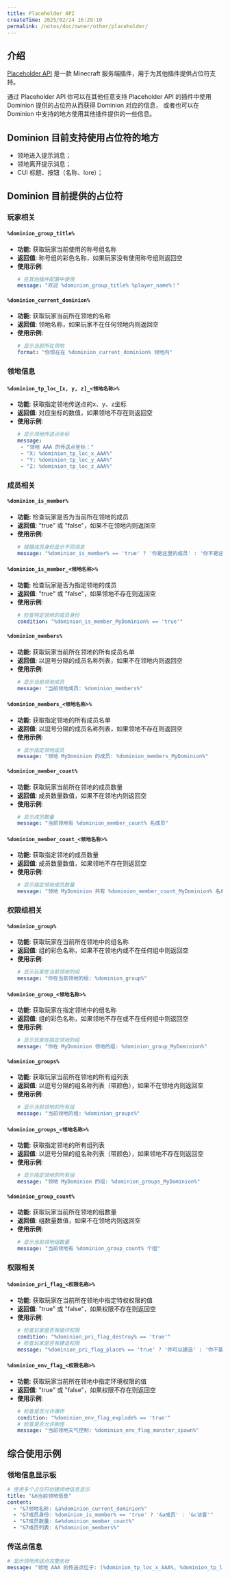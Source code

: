 ```yaml
---
title: Placeholder API
createTime: 2025/02/24 16:29:10
permalink: /notes/doc/owner/other/placeholder/
---
```


## 介绍

[Placeholder API](https://wiki.placeholderapi.com/) 是一款 Minecraft 服务端插件，用于为其他插件提供占位符支持。

通过 Placeholder API 你可以在其他任意支持 Placeholder API 的插件中使用 Dominion 提供的占位符从而获得 Dominion 对应的信息，
或者也可以在 Dominion 中支持的地方使用其他插件提供的一些信息。

## Dominion 目前支持使用占位符的地方

- 领地进入提示消息；
- 领地离开提示消息；
- CUI 标题、按钮（名称、lore）；

## Dominion 目前提供的占位符

### 玩家相关

#### `%dominion_group_title%`

- **功能**: 获取玩家当前使用的称号组名称
- **返回值**: 称号组的彩色名称，如果玩家没有使用称号组则返回空
- **使用示例**:
  ```yaml
  # 在其他插件配置中使用
  message: "欢迎 %dominion_group_title% %player_name%！"
  ```

#### `%dominion_current_dominion%`

- **功能**: 获取玩家当前所在领地的名称
- **返回值**: 领地名称，如果玩家不在任何领地内则返回空
- **使用示例**:
  ```yaml
  # 显示当前所在领地
  format: "你现在在 %dominion_current_dominion% 领地内"
  ```

### 领地信息

#### `%dominion_tp_loc_[x, y, z]_<领地名称>%`

- **功能**: 获取指定领地传送点的x、y、z坐标
- **返回值**: 对应坐标的数值，如果领地不存在则返回空
- **使用示例**:
  ```yaml
  # 显示领地传送点坐标
  message:
   - "领地 AAA 的传送点坐标："
   - "X: %dominion_tp_loc_x_AAA%"
   - "Y: %dominion_tp_loc_y_AAA%"
   - "Z: %dominion_tp_loc_z_AAA%"
  ```

### 成员相关

#### `%dominion_is_member%`

- **功能**: 检查玩家是否为当前所在领地的成员
- **返回值**: "true" 或 "false"，如果不在领地内则返回空
- **使用示例**:
  ```yaml
  # 根据成员身份显示不同消息
  message: "%dominion_is_member% == 'true' ? '你是这里的成员' : '你不是这里的成员'"
  ```

#### `%dominion_is_member_<领地名称>%`

- **功能**: 检查玩家是否为指定领地的成员
- **返回值**: "true" 或 "false"，如果领地不存在则返回空
- **使用示例**:
  ```yaml
  # 检查特定领地的成员身份
  condition: "%dominion_is_member_MyDominion% == 'true'"
  ```

#### `%dominion_members%`

- **功能**: 获取玩家当前所在领地的所有成员名单
- **返回值**: 以逗号分隔的成员名称列表，如果不在领地内则返回空
- **使用示例**:
  ```yaml
  # 显示当前领地成员
  message: "当前领地成员: %dominion_members%"
  ```

#### `%dominion_members_<领地名称>%`

- **功能**: 获取指定领地的所有成员名单
- **返回值**: 以逗号分隔的成员名称列表，如果领地不存在则返回空
- **使用示例**:
  ```yaml
  # 显示指定领地成员
  message: "领地 MyDominion 的成员: %dominion_members_MyDominion%"
  ```

#### `%dominion_member_count%`

- **功能**: 获取玩家当前所在领地的成员数量
- **返回值**: 成员数量数值，如果不在领地内则返回空
- **使用示例**:
  ```yaml
  # 显示成员数量
  message: "当前领地有 %dominion_member_count% 名成员"
  ```

#### `%dominion_member_count_<领地名称>%`

- **功能**: 获取指定领地的成员数量
- **返回值**: 成员数量数值，如果领地不存在则返回空
- **使用示例**:
  ```yaml
  # 显示指定领地成员数量
  message: "领地 MyDominion 共有 %dominion_member_count_MyDominion% 名成员"
  ```

### 权限组相关

#### `%dominion_group%`

- **功能**: 获取玩家在当前所在领地中的组名称
- **返回值**: 组的彩色名称，如果不在领地内或不在任何组中则返回空
- **使用示例**:
  ```yaml
  # 显示玩家在当前领地的组
  message: "你在当前领地的组: %dominion_group%"
  ```

#### `%dominion_group_<领地名称>%`

- **功能**: 获取玩家在指定领地中的组名称
- **返回值**: 组的彩色名称，如果领地不存在或不在任何组中则返回空
- **使用示例**:
  ```yaml
  # 显示玩家在指定领地的组
  message: "你在 MyDominion 领地的组: %dominion_group_MyDominion%"
  ```

#### `%dominion_groups%`

- **功能**: 获取玩家当前所在领地的所有组列表
- **返回值**: 以逗号分隔的组名称列表（带颜色），如果不在领地内则返回空
- **使用示例**:
  ```yaml
  # 显示当前领地的所有组
  message: "当前领地的组: %dominion_groups%"
  ```

#### `%dominion_groups_<领地名称>%`

- **功能**: 获取指定领地的所有组列表
- **返回值**: 以逗号分隔的组名称列表（带颜色），如果领地不存在则返回空
- **使用示例**:
  ```yaml
  # 显示指定领地的所有组
  message: "领地 MyDominion 的组: %dominion_groups_MyDominion%"
  ```

#### `%dominion_group_count%`

- **功能**: 获取玩家当前所在领地的组数量
- **返回值**: 组数量数值，如果不在领地内则返回空
- **使用示例**:
  ```yaml
  # 显示当前领地组数量
  message: "当前领地有 %dominion_group_count% 个组"
  ```

### 权限相关

#### `%dominion_pri_flag_<权限名称>%`

- **功能**: 获取玩家在当前所在领地中指定特权权限的值
- **返回值**: "true" 或 "false"，如果权限不存在则返回空
- **使用示例**:
  ```yaml
  # 检查玩家是否有破坏权限
  condition: "%dominion_pri_flag_destroy% == 'true'"
  # 检查玩家是否有建造权限
  message: "%dominion_pri_flag_place% == 'true' ? '你可以建造' : '你不能建造'"
  ```

#### `%dominion_env_flag_<权限名称>%`

- **功能**: 获取玩家当前所在领地中指定环境权限的值
- **返回值**: "true" 或 "false"，如果权限不存在则返回空
- **使用示例**:
  ```yaml
  # 检查是否允许爆炸
  condition: "%dominion_env_flag_explode% == 'true'"
  # 检查是否允许刷怪
  message: "当前领地天气控制: %dominion_env_flag_monster_spawn%"
  ```

## 综合使用示例

### 领地信息显示板

```yaml
# 使用多个占位符创建领地信息显示
title: "&6当前领地信息"
content:
  - "&7领地名称: &a%dominion_current_dominion%"
  - "&7成员身份: %dominion_is_member% == 'true' ? '&a成员' : '&c访客'"
  - "&7成员数量: &e%dominion_member_count%"
  - "&7成员列表: &f%dominion_members%"
```

### 传送点信息

```yaml
# 显示领地传送点完整坐标
message: "领地 AAA 的传送点位于: (%dominion_tp_loc_x_AAA%, %dominion_tp_loc_y_AAA%, %dominion_tp_loc_z_AAA%)"
```

